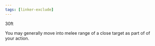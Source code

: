 ```yaml
---
tags: [linker-exclude]
---
```

30ft

You may generally move into melee range of a close target as part of of your action.